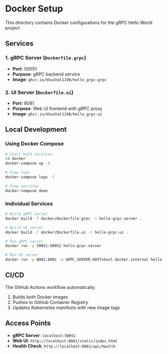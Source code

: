 # Docker Setup

This directory contains Docker configurations for the gRPC Hello World project.

## Services

### 1. gRPC Server (`Dockerfile.grpc`)
- **Port**: 50051
- **Purpose**: gRPC backend service
- **Image**: `ghcr.io/khushal1198/hello_grpc-grpc`

### 2. UI Server (`Dockerfile.ui`)
- **Port**: 8081
- **Purpose**: Web UI frontend with gRPC proxy
- **Image**: `ghcr.io/khushal1198/hello_grpc-ui`

## Local Development

### Using Docker Compose
```bash
# Start both services
cd docker
docker-compose up -d

# View logs
docker-compose logs -f

# Stop services
docker-compose down
```

### Individual Services
```bash
# Build gRPC server
docker build -f docker/Dockerfile.grpc -t hello-grpc-server .

# Build UI server
docker build -f docker/Dockerfile.ui -t hello-grpc-ui .

# Run gRPC server
docker run -p 50051:50051 hello-grpc-server

# Run UI server
docker run -p 8081:8081 -e GRPC_SERVER_HOST=host.docker.internal hello-grpc-ui
```

## CI/CD

The GitHub Actions workflow automatically:
1. Builds both Docker images
2. Pushes to GitHub Container Registry
3. Updates Kubernetes manifests with new image tags

## Access Points

- **gRPC Server**: `localhost:50051`
- **Web UI**: `http://localhost:8081/static/index.html`
- **Health Check**: `http://localhost:8081/api/health` 